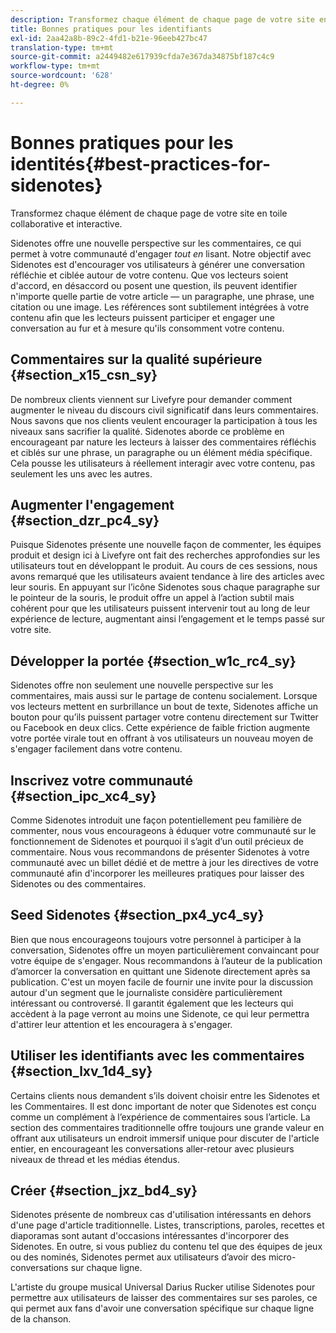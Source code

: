 ```yaml
---
description: Transformez chaque élément de chaque page de votre site en toile collaborative et interactive.
title: Bonnes pratiques pour les identifiants
exl-id: 2aa42a8b-89c2-4fd1-b21e-96eeb427bc47
translation-type: tm+mt
source-git-commit: a2449482e617939cfda7e367da34875bf187c4c9
workflow-type: tm+mt
source-wordcount: '628'
ht-degree: 0%

---
```


# Bonnes pratiques pour les identités{#best-practices-for-sidenotes}

Transformez chaque élément de chaque page de votre site en toile collaborative et interactive.

Sidenotes offre une nouvelle perspective sur les commentaires, ce qui permet à votre communauté d&#39;engager *tout en* lisant. Notre objectif avec Sidenotes est d&#39;encourager vos utilisateurs à générer une conversation réfléchie et ciblée autour de votre contenu. Que vos lecteurs soient d&#39;accord, en désaccord ou posent une question, ils peuvent identifier n&#39;importe quelle partie de votre article — un paragraphe, une phrase, une citation ou une image. Les références sont subtilement intégrées à votre contenu afin que les lecteurs puissent participer et engager une conversation au fur et à mesure qu&#39;ils consomment votre contenu.

## Commentaires sur la qualité supérieure {#section_x15_csn_sy}

De nombreux clients viennent sur Livefyre pour demander comment augmenter le niveau du discours civil significatif dans leurs commentaires. Nous savons que nos clients veulent encourager la participation à tous les niveaux sans sacrifier la qualité. Sidenotes aborde ce problème en encourageant par nature les lecteurs à laisser des commentaires réfléchis et ciblés sur une phrase, un paragraphe ou un élément média spécifique. Cela pousse les utilisateurs à réellement interagir avec votre contenu, pas seulement les uns avec les autres.

## Augmenter l&#39;engagement {#section_dzr_pc4_sy}

Puisque Sidenotes présente une nouvelle façon de commenter, les équipes produit et design ici à Livefyre ont fait des recherches approfondies sur les utilisateurs tout en développant le produit. Au cours de ces sessions, nous avons remarqué que les utilisateurs avaient tendance à lire des articles avec leur souris. En appuyant sur l’icône Sidenotes sous chaque paragraphe sur le pointeur de la souris, le produit offre un appel à l’action subtil mais cohérent pour que les utilisateurs puissent intervenir tout au long de leur expérience de lecture, augmentant ainsi l’engagement et le temps passé sur votre site.

## Développer la portée {#section_w1c_rc4_sy}

Sidenotes offre non seulement une nouvelle perspective sur les commentaires, mais aussi sur le partage de contenu socialement. Lorsque vos lecteurs mettent en surbrillance un bout de texte, Sidenotes affiche un bouton pour qu’ils puissent partager votre contenu directement sur Twitter ou Facebook en deux clics. Cette expérience de faible friction augmente votre portée virale tout en offrant à vos utilisateurs un nouveau moyen de s&#39;engager facilement dans votre contenu.

## Inscrivez votre communauté {#section_ipc_xc4_sy}

Comme Sidenotes introduit une façon potentiellement peu familière de commenter, nous vous encourageons à éduquer votre communauté sur le fonctionnement de Sidenotes et pourquoi il s’agit d’un outil précieux de commentaire. Nous vous recommandons de présenter Sidenotes à votre communauté avec un billet dédié et de mettre à jour les directives de votre communauté afin d&#39;incorporer les meilleures pratiques pour laisser des Sidenotes ou des commentaires.

## Seed Sidenotes {#section_px4_yc4_sy}

Bien que nous encourageons toujours votre personnel à participer à la conversation, Sidenotes offre un moyen particulièrement convaincant pour votre équipe de s&#39;engager. Nous recommandons à l’auteur de la publication d’amorcer la conversation en quittant une Sidenote directement après sa publication. C&#39;est un moyen facile de fournir une invite pour la discussion autour d&#39;un segment que le journaliste considère particulièrement intéressant ou controversé. Il garantit également que les lecteurs qui accèdent à la page verront au moins une Sidenote, ce qui leur permettra d&#39;attirer leur attention et les encouragera à s&#39;engager.

## Utiliser les identifiants avec les commentaires {#section_lxv_1d4_sy}

Certains clients nous demandent s’ils doivent choisir entre les Sidenotes et les Commentaires. Il est donc important de noter que Sidenotes est conçu comme un complément à l’expérience de commentaires sous l’article. La section des commentaires traditionnelle offre toujours une grande valeur en offrant aux utilisateurs un endroit immersif unique pour discuter de l&#39;article entier, en encourageant les conversations aller-retour avec plusieurs niveaux de thread et les médias étendus.

## Créer {#section_jxz_bd4_sy}

Sidenotes présente de nombreux cas d&#39;utilisation intéressants en dehors d&#39;une page d&#39;article traditionnelle. Listes, transcriptions, paroles, recettes et diaporamas sont autant d&#39;occasions intéressantes d&#39;incorporer des Sidenotes. En outre, si vous publiez du contenu tel que des équipes de jeux ou des nominés, Sidenotes permet aux utilisateurs d’avoir des micro-conversations sur chaque ligne.

L&#39;artiste du groupe musical Universal Darius Rucker utilise Sidenotes pour permettre aux utilisateurs de laisser des commentaires sur ses paroles, ce qui permet aux fans d&#39;avoir une conversation spécifique sur chaque ligne de la chanson.
